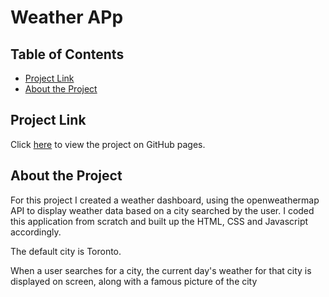 <h1>Weather APp</h1>

<h2> Table of Contents </h2>

- [Project Link](#project-link)
- [About the Project](#about-the-project)


## Project Link

Click [here]( https://harmonykerry.github.io/Weather-App/) to view the project on GitHub pages.

## About the Project

For this project I created a weather dashboard, using the openweathermap API to display weather data based on a city searched by the user. I coded this application from scratch and built up the HTML, CSS and Javascript accordingly.

The default city is Toronto.

When a user searches for a city, the current day's weather for that city is displayed on screen, along with a famous picture of the city 
